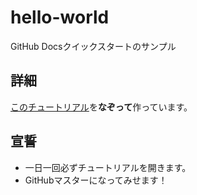 # hello-world
GitHub Docsクイックスタートのサンプル

## 詳細
[このチュートリアル](https://docs.github.com/ja/get-started/quickstart/hello-world)を**なぞって**作っています。

## 宣誓
- 一日一回必ずチュートリアルを開きます。
- GitHubマスターになってみせます！
